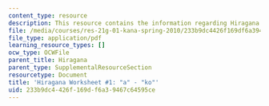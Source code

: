 ```yaml
---
content_type: resource
description: This resource contains the information regarding Hiragana.
file: /media/courses/res-21g-01-kana-spring-2010/233b9dc4426f169df6a39467c64595ce_MITRES_21G_01S10_h1.pdf
file_type: application/pdf
learning_resource_types: []
ocw_type: OCWFile
parent_title: Hiragana
parent_type: SupplementalResourceSection
resourcetype: Document
title: 'Hiragana Worksheet #1: "a" - "ko"'
uid: 233b9dc4-426f-169d-f6a3-9467c64595ce
---
```

